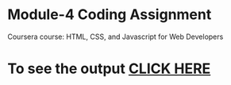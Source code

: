 

# Module-4 Coding Assignment

Coursera course: HTML, CSS, and Javascript for Web Developers

# To see the output [CLICK HERE](https://shamdevi.github.io/module-4/)
